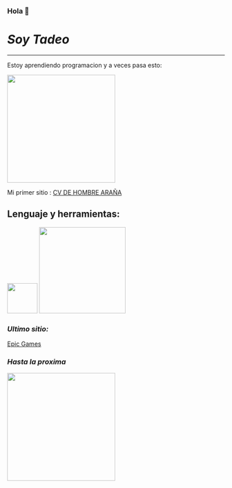 ### Hola 👋
#  *Soy Tadeo* 
---
Estoy aprendiendo programacion y a veces pasa esto:


<img style=" width: 250px" src="https://media.tenor.com/ZWNhEazWqKYAAAAM/elmer-fudd-destroy-computer.gif" alt="">

Mi primer sitio : <a href="https://tadeoluffi.github.io/cv-hombre-ara-a/" >CV DE HOMBRE ARAÑA</a>

## Lenguaje y herramientas:


<img style=" width: 70px" src="https://upload.wikimedia.org/wikipedia/commons/thumb/1/10/CSS3_and_HTML5_logos_and_wordmarks.svg/2560px-CSS3_and_HTML5_logos_and_wordmarks.svg.png" alt="">
<img style=" width: 200px" src="https://i0.wp.com/imgs.hipertextual.com/wp-content/uploads/2021/05/google-search-dark-mode-desktop-2.jpg?fit=2212%2C1456&quality=50&strip=all&ssl=1" alt="">

### *Ultimo sitio:*  
<a href="https://tadeoluffi.github.io/header/" >Epic Games</a>

 ### *Hasta la proxima*

 
 <img style=" width: 250px" src="https://media.tenor.com/pjsnAr0ttyAAAAAd/hasta-la-proxima-float.gif" alt="">

 
